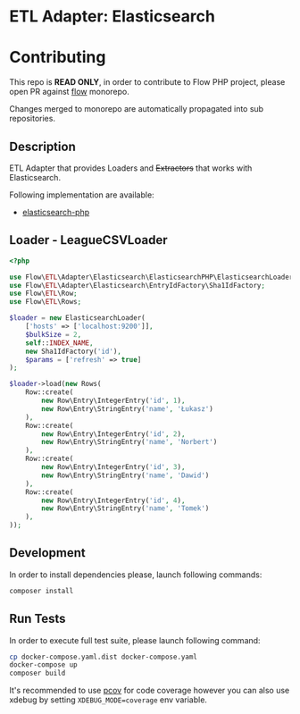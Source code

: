 # ETL Adapter: Elasticsearch

# Contributing

This repo is **READ ONLY**, in order to contribute to Flow PHP project, please
open PR against [flow](https://github.com/flow-php/flow) monorepo.

Changes merged to monorepo are automatically propagated into sub repositories.


## Description

ETL Adapter that provides Loaders and <s>Extractors</s> that works with Elasticsearch.

Following implementation are available: 
- [elasticsearch-php](https://github.com/elastic/elasticsearch-php) 


## Loader - LeagueCSVLoader

```php 
<?php

use Flow\ETL\Adapter\Elasticsearch\ElasticsearchPHP\ElasticsearchLoader;
use Flow\ETL\Adapter\Elasticsearch\EntryIdFactory\Sha1IdFactory;
use Flow\ETL\Row;
use Flow\ETL\Rows;

$loader = new ElasticsearchLoader(
    ['hosts' => ['localhost:9200']], 
    $bulkSize = 2, 
    self::INDEX_NAME, 
    new Sha1IdFactory('id'), 
    $params = ['refresh' => true]
);

$loader->load(new Rows(
    Row::create(
        new Row\Entry\IntegerEntry('id', 1),
        new Row\Entry\StringEntry('name', 'Łukasz')
    ),
    Row::create(
        new Row\Entry\IntegerEntry('id', 2),
        new Row\Entry\StringEntry('name', 'Norbert')
    ),
    Row::create(
        new Row\Entry\IntegerEntry('id', 3),
        new Row\Entry\StringEntry('name', 'Dawid')
    ),
    Row::create(
        new Row\Entry\IntegerEntry('id', 4),
        new Row\Entry\StringEntry('name', 'Tomek')
    ),
));

```

## Development

In order to install dependencies please, launch following commands:

```bash
composer install
```

## Run Tests

In order to execute full test suite, please launch following command:

```bash
cp docker-compose.yaml.dist docker-compose.yaml
docker-compose up
composer build
```

It's recommended to use [pcov](https://pecl.php.net/package/pcov) for code coverage however you can also use
xdebug by setting `XDEBUG_MODE=coverage` env variable.
